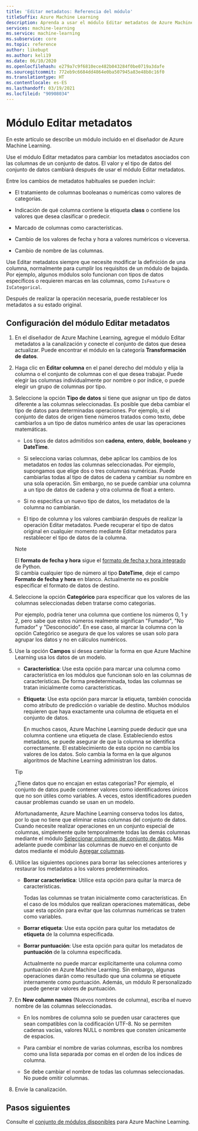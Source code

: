 ```yaml
---
title: 'Editar metadatos: Referencia del módulo'
titleSuffix: Azure Machine Learning
description: Aprenda a usar el módulo Editar metadatos de Azure Machine Learning para cambiar los metadatos que están asociados con las columnas de un conjunto de datos.
services: machine-learning
ms.service: machine-learning
ms.subservice: core
ms.topic: reference
author: likebupt
ms.author: keli19
ms.date: 06/10/2020
ms.openlocfilehash: e279a7c9f6810ece482b043284f0be0719a3dafe
ms.sourcegitcommit: 772eb9c6684dd4864e0ba507945a83e48b8c16f0
ms.translationtype: HT
ms.contentlocale: es-ES
ms.lasthandoff: 03/19/2021
ms.locfileid: "90908034"
---
```

# <a name="edit-metadata-module"></a>Módulo Editar metadatos

En este artículo se describe un módulo incluido en el diseñador de Azure Machine Learning.

Use el módulo Editar metadatos para cambiar los metadatos asociados con las columnas de un conjunto de datos. El valor y el tipo de datos del conjunto de datos cambiará después de usar el módulo Editar metadatos.

Entre los cambios de metadatos habituales se pueden incluir:
  
+ El tratamiento de columnas booleanas o numéricas como valores de categorías.
  
+ Indicación de qué columna contiene la etiqueta **class** o contiene los valores que desea clasificar o predecir.
  
+ Marcado de columnas como características.
  
+ Cambio de los valores de fecha y hora a valores numéricos o viceversa.
  
+ Cambio de nombre de las columnas.
  
 Use Editar metadatos siempre que necesite modificar la definición de una columna, normalmente para cumplir los requisitos de un módulo de bajada. Por ejemplo, algunos módulos solo funcionan con tipos de datos específicos o requieren marcas en las columnas, como `IsFeature` o `IsCategorical`.  
  
 Después de realizar la operación necesaria, puede restablecer los metadatos a su estado original.
  
## <a name="configure-edit-metadata"></a>Configuración del módulo Editar metadatos
  
1. En el diseñador de Azure Machine Learning, agregue el módulo Editar metadatos a la canalización y conecte el conjunto de datos que desea actualizar. Puede encontrar el módulo en la categoría **Transformación de datos**.
  
1. Haga clic en **Editar columna** en el panel derecho del módulo y elija la columna o el conjunto de columnas con el que desea trabajar. Puede elegir las columnas individualmente por nombre o por índice, o puede elegir un grupo de columnas por tipo.  
  
1. Seleccione la opción **Tipo de datos** si tiene que asignar un tipo de datos diferente a las columnas seleccionadas. Es posible que deba cambiar el tipo de datos para determinadas operaciones. Por ejemplo, si el conjunto de datos de origen tiene números tratados como texto, debe cambiarlos a un tipo de datos numérico antes de usar las operaciones matemáticas.

    + Los tipos de datos admitidos son **cadena**, **entero**, **doble**, **booleano** y **DateTime**.

    + Si selecciona varias columnas, debe aplicar los cambios de los metadatos en *todas* las columnas seleccionadas. Por ejemplo, supongamos que elige dos o tres columnas numéricas. Puede cambiarlas todas al tipo de datos de cadena y cambiar su nombre en una sola operación. Sin embargo, no se puede cambiar una columna a un tipo de datos de cadena y otra columna de float a entero.
  
    + Si no especifica un nuevo tipo de datos, los metadatos de la columna no cambiarán.

    + El tipo de columna y los valores cambiarán después de realizar la operación Editar metadatos. Puede recuperar el tipo de datos original en cualquier momento mediante Editar metadatos para restablecer el tipo de datos de la columna.  

    > [!NOTE]
    > El **formato de fecha y hora** sigue el [formato de fecha y hora integrado](https://docs.python.org/3/library/datetime.html#strftime-and-strptime-behavior) de Python.  
    > Si cambia cualquier tipo de número al tipo **DateTime**, deje el campo **Formato de fecha y hora** en blanco. Actualmente no es posible especificar el formato de datos de destino.

1. Seleccione la opción **Categórico** para especificar que los valores de las columnas seleccionadas deben tratarse como categorías.

    Por ejemplo, podría tener una columna que contiene los números 0, 1 y 2, pero sabe que estos números realmente significan "Fumador", "No fumador" y "Desconocido". En ese caso, al marcar la columna con la opción Categórico se asegura de que los valores se usan solo para agrupar los datos y no en cálculos numéricos.
  
1. Use la opción **Campos** si desea cambiar la forma en que Azure Machine Learning usa los datos de un modelo.

    + **Característica**: Use esta opción para marcar una columna como característica en los módulos que funcionan solo en las columnas de características. De forma predeterminada, todas las columnas se tratan inicialmente como características.  
  
    + **Etiqueta**: Use esta opción para marcar la etiqueta, también conocida como atributo de predicción o variable de destino. Muchos módulos requieren que haya exactamente una columna de etiqueta en el conjunto de datos.

        En muchos casos, Azure Machine Learning puede deducir que una columna contiene una etiqueta de clase. Estableciendo estos metadatos, se puede asegurar de que la columna se identifica correctamente. El establecimiento de esta opción no cambia los valores de los datos. Solo cambia la forma en la que algunos algoritmos de Machine Learning administran los datos.
  
    > [!TIP]
    > ¿Tiene datos que no encajan en estas categorías? Por ejemplo, el conjunto de datos puede contener valores como identificadores únicos que no son útiles como variables. A veces, estos identificadores pueden causar problemas cuando se usan en un modelo.
    >
    > Afortunadamente, Azure Machine Learning conserva todos los datos, por lo que no tiene que eliminar estas columnas del conjunto de datos. Cuando necesite realizar operaciones en un conjunto especial de columnas, simplemente quite temporalmente todas las demás columnas mediante el módulo [Seleccionar columnas de conjunto de datos](select-columns-in-dataset.md). Más adelante puede combinar las columnas de nuevo en el conjunto de datos mediante el módulo [Agregar columnas](add-columns.md).  
  
1. Utilice las siguientes opciones para borrar las selecciones anteriores y restaurar los metadatos a los valores predeterminados.  
  
    + **Borrar característica**: Utilice esta opción para quitar la marca de características.  
  
         Todas las columnas se tratan inicialmente como características. En el caso de los módulos que realizan operaciones matemáticas, debe usar esta opción para evitar que las columnas numéricas se traten como variables.
  
    + **Borrar etiqueta**: Use esta opción para quitar los metadatos de **etiqueta** de la columna especificada.  
  
    + **Borrar puntuación**: Use esta opción para quitar los metadatos de **puntuación** de la columna especificada.  
  
         Actualmente no puede marcar explícitamente una columna como puntuación en Azure Machine Learning. Sin embargo, algunas operaciones darán como resultado que una columna se etiquete internamente como puntuación. Además, un módulo R personalizado puede generar valores de puntuación.

1. En **New column names** (Nuevos nombres de columna), escriba el nuevo nombre de las columnas seleccionadas.  
  
    + En los nombres de columna solo se pueden usar caracteres que sean compatibles con la codificación UTF-8. No se permiten cadenas vacías, valores NULL o nombres que consten únicamente de espacios.  
  
    + Para cambiar el nombre de varias columnas, escriba los nombres como una lista separada por comas en el orden de los índices de columna.  
  
    + Se debe cambiar el nombre de todas las columnas seleccionadas. No puede omitir columnas.  
  
1. Envíe la canalización.  

## <a name="next-steps"></a>Pasos siguientes

Consulte el [conjunto de módulos disponibles](module-reference.md) para Azure Machine Learning.
